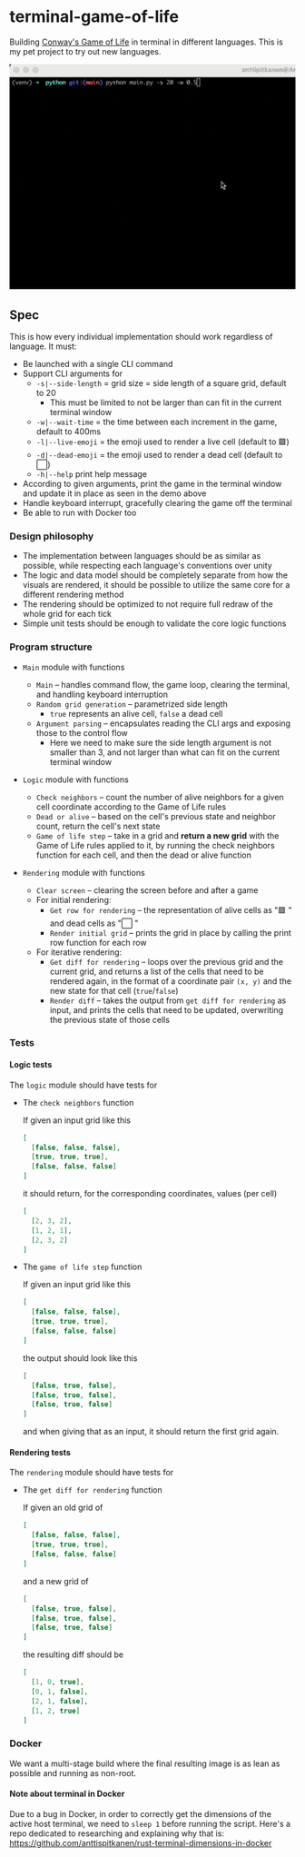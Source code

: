 # terminal-game-of-life

Building [Conway's Game of Life](https://en.wikipedia.org/wiki/Conway%27s_Game_of_Life) in terminal in different languages. This is my pet project to try out new languages.

![Video demo](/demo.gif)

## Spec

This is how every individual implementation should work regardless of language. It must:

- Be launched with a single CLI command
- Support CLI arguments for
  - `-s|--side-length` = grid size = side length of a square grid, default to 20
    - This must be limited to not be larger than can fit in the current terminal window
  - `-w|--wait-time` = the time between each increment in the game, default to 400ms
  - `-l|--live-emoji` = the emoji used to render a live cell (default to 🟪)
  - `-d|--dead-emoji` = the emoji used to render a dead cell (default to ⬜️)
  - `-h|--help` print help message
- According to given arguments, print the game in the terminal window and update it in place as seen in the demo above
- Handle keyboard interrupt, gracefully clearing the game off the terminal
- Be able to run with Docker too

### Design philosophy

- The implementation between languages should be as similar as possible, while respecting each language's conventions over unity
- The logic and data model should be completely separate from how the visuals are rendered, it should be possible to utilize the same core for a different rendering method
- The rendering should be optimized to not require full redraw of the whole grid for each tick
- Simple unit tests should be enough to validate the core logic functions

### Program structure

- `Main` module with functions

  - `Main` – handles command flow, the game loop, clearing the terminal, and handling keyboard interruption
  - `Random grid generation` – parametrized side length
    - `true` represents an alive cell, `false` a dead cell
  - `Argument parsing` – encapsulates reading the CLI args and exposing those to the control flow
    - Here we need to make sure the side length argument is not smaller than 3, and not larger than what can fit on the current terminal window

- `Logic` module with functions

  - `Check neighbors` – count the number of alive neighbors for a given cell coordinate according to the Game of Life rules
  - `Dead or alive` – based on the cell's previous state and neighbor count, return the cell's next state
  - `Game of life step` – take in a grid and **return a new grid** with the Game of Life rules applied to it, by running the check neighbors function for each cell, and then the dead or alive function

- `Rendering` module with functions

  - `Clear screen` – clearing the screen before and after a game
  - For initial rendering:
    - `Get row for rendering` – the representation of alive cells as "🟪 " and dead cells as "⬜️ "
    - `Render initial grid` – prints the grid in place by calling the print row function for each row
  - For iterative rendering:
    - `Get diff for rendering` – loops over the previous grid and the current grid, and returns a list of the cells that need to be rendered again, in the format of a coordinate pair `(x, y)` and the new state for that cell (`true`/`false`)
    - `Render diff` – takes the output from `get diff for rendering` as input, and prints the cells that need to be updated, overwriting the previous state of those cells

### Tests

#### Logic tests

The `logic` module should have tests for

- The `check neighbors` function

  If given an input grid like this

  ```json
  [
    [false, false, false],
    [true, true, true],
    [false, false, false]
  ]
  ```

  it should return, for the corresponding coordinates, values (per cell)

  ```json
  [
    [2, 3, 2],
    [1, 2, 1],
    [2, 3, 2]
  ]
  ```

- The `game of life step` function

  If given an input grid like this

  ```json
  [
    [false, false, false],
    [true, true, true],
    [false, false, false]
  ]
  ```

  the output should look like this

  ```json
  [
    [false, true, false],
    [false, true, false],
    [false, true, false]
  ]
  ```

  and when giving that as an input, it should return the first grid again.

#### Rendering tests

The `rendering` module should have tests for

- The `get diff for rendering` function

  If given an old grid of

  ```json
  [
    [false, false, false],
    [true, true, true],
    [false, false, false]
  ]
  ```

  and a new grid of

  ```json
  [
    [false, true, false],
    [false, true, false],
    [false, true, false]
  ]
  ```

  the resulting diff should be

  ```json
  [
    [1, 0, true],
    [0, 1, false],
    [2, 1, false],
    [1, 2, true]
  ]
  ```

### Docker

We want a multi-stage build where the final resulting image is as lean as possible and running as non-root.

#### Note about terminal in Docker

Due to a bug in Docker, in order to correctly get the dimensions of the active host terminal, we need to `sleep 1` before running the script. Here's a repo dedicated to researching and explaining why that is: https://github.com/anttispitkanen/rust-terminal-dimensions-in-docker
